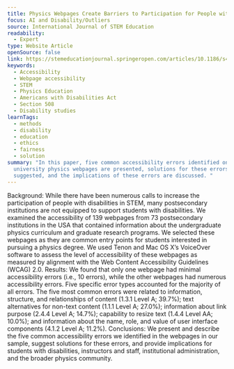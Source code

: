 ```yaml
---
title: Physics Webpages Create Barriers to Participation for People with Disabilities
focus: AI and Disability/Outliers
source: International Journal of STEM Education
readability:
  - Expert
type: Website Article
openSource: false
link: https://stemeducationjournal.springeropen.com/articles/10.1186/s40594-021-00282-3
keywords:
  - Accessibility
  - Webpage accessibility
  - STEM
  - Physics Education
  - Americans with Disabilities Act
  - Section 508
  - Disability studies
learnTags:
  - methods
  - disability
  - education
  - ethics
  - fairness
  - solution
summary: "In this paper, five common accessibility errors identified on
  university physics webpages are presented, solutions for these errors are
  suggested, and the implications of these errors are discussed. "
---
```

Background: While there have been numerous calls to increase the participation of people with disabilities in STEM, many postsecondary institutions are not equipped to support students with disabilities. We examined the accessibility of 139 webpages from 73 postsecondary institutions in the USA that contained information about the undergraduate physics curriculum and graduate research programs. We selected these webpages as they are common entry points for students interested in pursuing a physics degree. We used Tenon and Mac OS X’s VoiceOver software to assess the level of accessibility of these webpages as measured by alignment with the Web Content Accessibility Guidelines (WCAG) 2.0.
Results: We found that only one webpage had minimal accessibility errors (i.e., 10 errors), while the other webpages had numerous accessibility errors. Five specific error types accounted for the majority of all errors. The five most common errors were related to information, structure, and relationships of content (1.3.1 Level A; 39.7%); text alternatives for non-text content (1.1.1 Level A; 27.0%); information about link purpose (2.4.4 Level A; 14.7%); capability to resize text (1.4.4 Level AA; 10.0%); and information about the name, role, and value of user interface components (4.1.2 Level A; 11.2%).
Conclusions: We present and describe the five common accessibility errors we identified in the webpages in our sample, suggest solutions for these errors, and provide implications for students with disabilities, instructors and staff, institutional administration, and the broader physics community.
